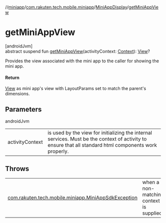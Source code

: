 //[miniapp](../../../index.md)/[com.rakuten.tech.mobile.miniapp](../index.md)/[MiniAppDisplay](index.md)/[getMiniAppView](get-mini-app-view.md)

# getMiniAppView

[androidJvm]\
abstract suspend fun [getMiniAppView](get-mini-app-view.md)(activityContext: [Context](https://developer.android.com/reference/kotlin/android/content/Context.html)): [View](https://developer.android.com/reference/kotlin/android/view/View.html)?

Provides the view associated with the mini app to the caller for showing the mini app.

#### Return

[View](https://developer.android.com/reference/kotlin/android/view/View.html) as mini app's view with LayoutParams set to match the parent's dimensions.

## Parameters

androidJvm

| | |
|---|---|
| activityContext | is used by the view for initializing the internal services. Must be the context of activity to ensure that all standard html components work properly. |

## Throws

| | |
|---|---|
| [com.rakuten.tech.mobile.miniapp.MiniAppSdkException](../-mini-app-sdk-exception/index.md) | when a non-matching context is supplied |
